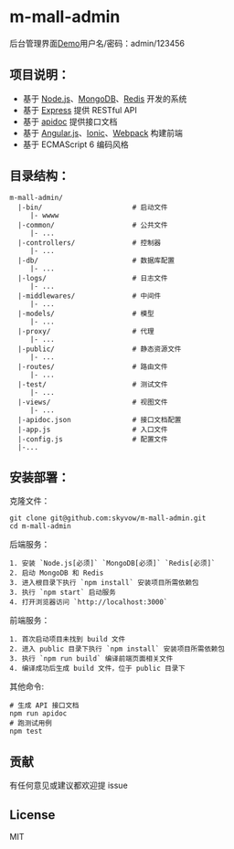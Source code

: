 # m-mall-admin
后台管理界面[Demo](https://www.skyvow.cn)用户名/密码：admin/123456

## 项目说明：

- 基于 [Node.js](https://nodejs.org)、[MongoDB](https://www.mongodb.org)、[Redis](http://redis.io) 开发的系统
- 基于 [Express](http://expressjs.com) 提供 RESTful API
- 基于 [apidoc](http://apidocjs.com) 提供接口文档
- 基于 [Angular.js](https://angularjs.org)、[Ionic](http://ionicframework.com)、[Webpack](http://webpack.github.io) 构建前端
- 基于 ECMAScript 6 编码风格

## 目录结构：

```
m-mall-admin/
  |-bin/                      # 启动文件
     |- wwww
  |-common/                   # 公共文件
     |- ...
  |-controllers/              # 控制器
     |- ...
  |-db/                       # 数据库配置
     |- ...
  |-logs/                     # 日志文件
     |- ...
  |-middlewares/              # 中间件
     |- ...
  |-models/                   # 模型
     |- ...
  |-proxy/                    # 代理
     |- ...
  |-public/                   # 静态资源文件
     |- ...
  |-routes/                   # 路由文件
     |- ...
  |-test/                     # 测试文件
     |- ...
  |-views/                    # 视图文件
     |- ...
  |-apidoc.json               # 接口文档配置
  |-app.js                    # 入口文件
  |-config.js                 # 配置文件
  |-...
```

##  安装部署：

克隆文件：
```
git clone git@github.com:skyvow/m-mall-admin.git
cd m-mall-admin
```

后端服务：
```
1. 安装 `Node.js[必须]` `MongoDB[必须]` `Redis[必须]`
2. 启动 MongoDB 和 Redis
3. 进入根目录下执行 `npm install` 安装项目所需依赖包
3. 执行 `npm start` 启动服务
4. 打开浏览器访问 `http://localhost:3000`
```

前端服务：
```
1. 首次启动项目未找到 build 文件
2. 进入 public 目录下执行 `npm install` 安装项目所需依赖包
3. 执行 `npm run build` 编译前端页面相关文件
4. 编译成功后生成 build 文件，位于 public 目录下
```

其他命令:
```
# 生成 API 接口文档
npm run apidoc
# 跑测试用例
npm test
```

##  贡献

有任何意见或建议都欢迎提 issue

##  License

MIT